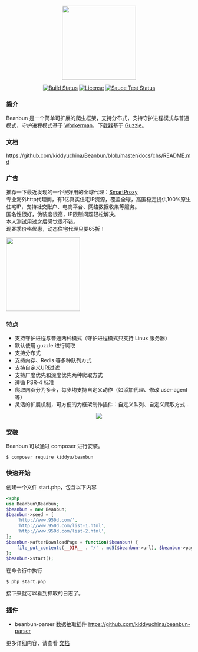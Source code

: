 <p align="center"><a href="https://github.com/kiddyuchina/Beanbun" target="_blank"><img width="200"src="http://beanbun.colapanda.com/logo.jpg"></a></p>
 
 <p align="center">
  <a href="https://github.com/kiddyuchina/Beanbun/blob/master/LICENSE"><img src="https://img.shields.io/badge/license-MIT-4EB1BA.svg?style=flat-square" alt="Build Status"></a>
  <a href="https://github.com/kiddyuchina/Beanbun/issues?q=is%3Aissue+is%3Aclosed"><img src="https://img.shields.io/github/issues-closed/kiddyuchina/Beanbun.svg?style=flat-square" alt="License"></a>
  <a href="#"><img src="https://img.shields.io/badge/version-1.0.4-red.svg?style=flat-square" alt="Sauce Test Status"></a>
</p>

### 简介

Beanbun 是一个简单可扩展的爬虫框架，支持分布式，支持守护进程模式与普通模式，守护进程模式基于 [Workerman](http://www.workerman.net)，下载器基于 [Guzzle](http://guzzlephp.org)。  

### 文档

https://github.com/kiddyuchina/Beanbun/blob/master/docs/chs/README.md

### 广告

推荐一下最近发现的一个很好用的全球代理：[SmartProxy](https://www.smartproxy.cn/regist?invite=DX6M5P)  
专业海外http代理商，有1亿真实住宅IP资源，覆盖全球，高匿稳定提供100%原生住宅IP，支持社交账户、电商平台、网络数据收集等服务。  
匿名性很好，伪装度很高，IP限制问题轻松解决。  
本人测试用过之后感觉很不错。  
现春季价格优惠，动态住宅代理只要65折！  

<a href="https://www.smartproxy.cn/regist?invite=DX6M5P" target="_blank"><img src="https://user-images.githubusercontent.com/29977021/228770306-6c5d0b8a-c381-4be3-b500-e43fc47298b3.png" width="200px"></a>

### 特点

- 支持守护进程与普通两种模式（守护进程模式只支持 Linux 服务器）
- 默认使用 guzzle 进行爬取
- 支持分布式
- 支持内存、Redis 等多种队列方式
- 支持自定义URI过滤
- 支持广度优先和深度优先两种爬取方式
- 遵循 PSR-4 标准
- 爬取网页分为多步，每步均支持自定义动作（如添加代理、修改 user-agent 等）
- 灵活的扩展机制，可方便的为框架制作插件：自定义队列、自定义爬取方式...

<p align="center"><a href="https://github.com/kiddyuchina/Beanbun" target="_blank"><img src="http://beanbun.colapanda.com/flow_3.jpg"></a></p>

### 安装

Beanbun 可以通过 composer 进行安装。

```
$ composer require kiddyu/beanbun
```

### 快速开始

创建一个文件 start.php，包含以下内容

``` php
<?php
use Beanbun\Beanbun;
$beanbun = new Beanbun;
$beanbun->seed = [
	'http://www.950d.com/',
	'http://www.950d.com/list-1.html',
	'http://www.950d.com/list-2.html',
];
$beanbun->afterDownloadPage = function($beanbun) {
	file_put_contents(__DIR__ . '/' . md5($beanbun->url), $beanbun->page);
};
$beanbun->start();
```
在命令行中执行
```
$ php start.php
```
接下来就可以看到抓取的日志了。

### 插件
- beanbun-parser 数据抽取插件 https://github.com/kiddyuchina/beanbun-parser
  
更多详细内容，请查看 [文档](https://github.com/kiddyuchina/Beanbun/blob/master/docs/chs/README.md)


